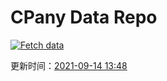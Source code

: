 # CPany Data Repo

[![Fetch data](https://github.com/yjl9903/CPany/actions/workflows/fetch.yml/badge.svg)](https://github.com/yjl9903/CPany/actions/workflows/fetch.yml)

<!-- START_SECTION: update_time -->
更新时间：[2021-09-14 13:48](https://www.timeanddate.com/worldclock/fixedtime.html?msg=Fetch+data&iso=20210914T134846&p1=237)
<!-- END_SECTION: update_time -->
